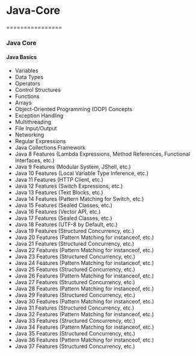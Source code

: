 # Java-Core
================
### Java Core
#### Java Basics
*   Variables
*   Data Types
*   Operators
*   Control Structures
*   Functions
*   Arrays
*   Object-Oriented Programming (OOP) Concepts
*   Exception Handling
*   Multithreading
*   File Input/Output
*   Networking
*   Regular Expressions
*   Java Collections Framework
*   Java 8 Features (Lambda Expressions, Method References, Functional Interfaces, etc.)
*   Java 9 Features (Modular System, JShell, etc.)
*   Java 10 Features (Local Variable Type Inference, etc.)
*   Java 11 Features (HTTP Client, etc.)
*   Java 12 Features (Switch Expressions, etc.)
*   Java 13 Features (Text Blocks, etc.)
*   Java 14 Features (Pattern Matching for Switch, etc.)
*   Java 15 Features (Sealed Classes, etc.)
*   Java 16 Features (Vector API, etc.)
*   Java 17 Features (Sealed Classes, etc.)
*   Java 18 Features (UTF-8 by Default, etc.)
*   Java 19 Features (Structured Concurrency, etc.)
*   Java 20 Features (Pattern Matching for instanceof, etc.)
*   Java 21 Features (Structured Concurrency, etc.)
*   Java 22 Features (Pattern Matching for instanceof, etc.)
*   Java 23 Features (Structured Concurrency, etc.)
*   Java 24 Features (Pattern Matching for instanceof, etc.)
*   Java 25 Features (Structured Concurrency, etc.)
*   Java 26 Features (Pattern Matching for instanceof, etc.)
*   Java 27 Features (Structured Concurrency, etc.)
*   Java 28 Features (Pattern Matching for instanceof, etc.)
*   Java 29 Features (Structured Concurrency, etc.)
*   Java 30 Features (Pattern Matching for instanceof, etc.)
*   Java 31 Features (Structured Concurrency, etc.)
*   Java 32 Features (Pattern Matching for instanceof, etc.)
*   Java 33 Features (Structured Concurrency, etc.)
*   Java 34 Features (Pattern Matching for instanceof, etc.)
*   Java 35 Features (Structured Concurrency, etc.)
*   Java 36 Features (Pattern Matching for instanceof, etc.)
*   Java 37 Features (Structured Concurrency, etc.)
